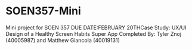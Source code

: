 # SOEN357-Mini
Mini project for SOEN 357 
DUE DATE:FEBRUARY 20THCase Study: UX/UI Design of a Healthy Screen Habits Super App 
Completed By: Tyler Znoj (40005987) and Matthew Giancola (40019131)
